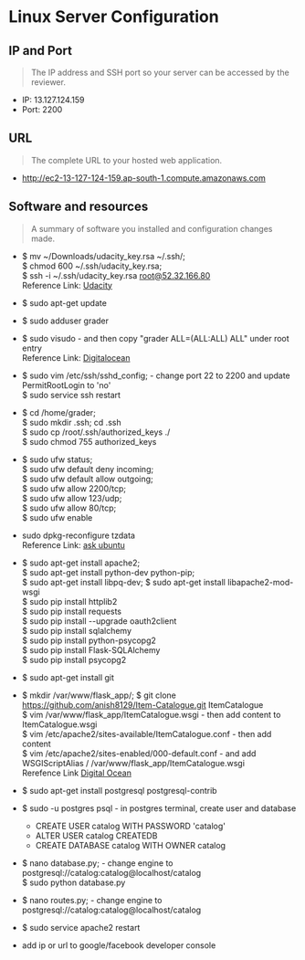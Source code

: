 # Linux Server Configuration

## IP and Port
> The IP address and SSH port so your server can be accessed by the reviewer. 

* IP:   13.127.124.159
* Port: 2200

## URL
> The complete URL to your hosted web application. 

* http://ec2-13-127-124-159.ap-south-1.compute.amazonaws.com

## Software and resources
> A summary of software you installed and configuration changes made.

* $ mv ~/Downloads/udacity_key.rsa ~/.ssh/;  
  $ chmod 600 ~/.ssh/udacity_key.rsa;  
  $ ssh -i ~/.ssh/udacity_key.rsa root@52.32.166.80  
  Reference Link: [Udacity](https://www.udacity.com/account#!/development_environment)
* $ sudo apt-get update  

* $ sudo adduser grader  

* $ sudo visudo - and then copy "grader  ALL=(ALL:ALL) ALL" under root entry  
  Reference Link: [Digitalocean](https://www.digitalocean.com/community/tutorials/how-to-add-delete-and-grant-sudo-privileges-to-users-on-a-debian-vps)  

* $ sudo vim /etc/ssh/sshd_config; - change port 22 to 2200 and update PermitRootLogin to 'no'  
  $ sudo service ssh restart  

* $ cd /home/grader;  
  $ sudo mkdir .ssh; cd .ssh  
  $ sudo cp /root/.ssh/authorized_keys ./  
  $ sudo chmod 755 authorized_keys  

* $ sudo ufw status;  
  $ sudo ufw default deny incoming;  
  $ sudo ufw default allow outgoing;  
  $ sudo ufw allow 2200/tcp;  
  $ sudo ufw allow 123/udp;  
  $ sudo ufw allow 80/tcp;    
  $ sudo ufw enable  

* sudo dpkg-reconfigure tzdata  
  Reference Link: [ask ubuntu](http://askubuntu.com/questions/138423/how-do-i-change-my-timezone-to-utc-gmt)

* $ sudo apt-get install apache2;  
  $ sudo apt-get install python-dev python-pip;  
  $ sudo apt-get install libpq-dev; 
  $ sudo apt-get install libapache2-mod-wsgi    
  $ sudo pip install httplib2  
  $ sudo pip install requests  
  $ sudo pip install --upgrade oauth2client  
  $ sudo pip install sqlalchemy  
  $ sudo pip install python-psycopg2  
  $ sudo pip install Flask-SQLAlchemy  
  $ sudo pip install psycopg2  
   
* $ sudo apt-get install git   

* $ mkdir /var/www/flask_app/;
  $ git clone https://github.com/anish8129/Item-Catalogue.git ItemCatalogue  
  $ vim /var/www/flask_app/ItemCatalogue.wsgi - then add content to ItemCatalogue.wsgi  
  $ vim /etc/apache2/sites-available/ItemCatalogue.conf - then add content  
  $ vim /etc/apache2/sites-enabled/000-default.conf - and add WSGIScriptAlias / /var/www/flask_app/ItemCatalogue.wsgi  
  Rerefence Link [Digital Ocean](https://www.digitalocean.com/community/tutorials/how-to-configure-the-apache-web-server-on-an-ubuntu-or-debian-vps)

* $ sudo apt-get install postgresql postgresql-contrib

* $ sudo -u postgres psql - in postgres terminal, create user and database
  * CREATE USER catalog WITH PASSWORD 'catalog'
  * ALTER USER catalog CREATEDB 
  * CREATE DATABASE catalog WITH OWNER catalog 

* $ nano database.py; - change engine to postgresql://catalog:catalog@localhost/catalog  
  $ sudo python database.py

* $ nano routes.py; - change engine to postgresql://catalog:catalog@localhost/catalog  
* $ sudo service apache2 restart 
* add ip or url to google/facebook developer console  

